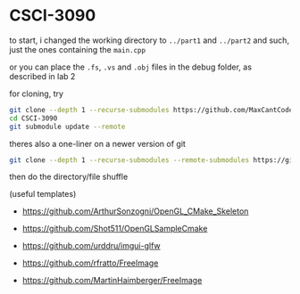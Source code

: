 # CSCI-3090
to start, i changed the working directory to `../part1` and `../part2` and such, just the ones containing the `main.cpp`

or you can place the `.fs`, `.vs` and `.obj` files  in the debug folder, as described in lab 2

for cloning, try
```sh
git clone --depth 1 --recurse-submodules https://github.com/MaxCantCode/CSCI-3090
cd CSCI-3090
git submodule update --remote
```

theres also a one-liner on a newer version of git
```sh
git clone --depth 1 --recurse-submodules --remote-submodules https://github.com/MaxCantCode/CSCI-3090
```
then do the directory/file shuffle

(useful templates)
- https://github.com/ArthurSonzogni/OpenGL_CMake_Skeleton
- https://github.com/Shot511/OpenGLSampleCmake
- https://github.com/urddru/imgui-glfw

- https://github.com/rfratto/FreeImage
- https://github.com/MartinHaimberger/FreeImage
